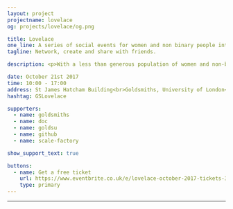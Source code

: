 ```yaml
---
layout: project
projectname: lovelace
og: projects/lovelace/og.png

title: Lovelace
one_line: A series of social events for women and non binary people interested in STEM.
tagline: Network, create and share with friends.

description: <p>With a less than generous population of women and non-binary people in computing, it can sometimes feel that there is a lack of support and diversity within the industry. This event is for individuals who would like to help build a stronger community at goldsmiths, to share, create and learn.</p><p>We would like to ensure that everyone in computing has the opportunity to have an exciting and positive experience whilst studying or researching. Use this event to make friends, learn, and get inspired. We will have talented individuals speak about their careers and experiences as educators, researchers and creators.</p>

date: October 21st 2017
time: 10:00 - 17:00
address: St James Hatcham Building<br>Goldsmiths, University of London<br>London,<br>SE14 6AD
hashtag: GSLovelace

supporters:
  - name: goldsmiths
  - name: doc
  - name: goldsu
  - name: github
  - name: scale-factory

show_support_text: true

buttons:
  - name: Get a free ticket
    url: https://www.eventbrite.co.uk/e/lovelace-october-2017-tickets-38254954599
    type: primary
---
```


<hr>
<!-- <section class="project-faq">
  <div class="container">
    <h2>FAQ</h2>
    <div class="row">
      <div class="col-md-4">
        <div class="text-block">
          <h5>What is Hebocon?</h5>
          <p>Imagine Robot Wars. Now imagine Robot Wars if no one knew what they were doing. Hebocon is a robot sumo wrestling competition for the technically ungifted. Up to 32 robots will fight on an arena and one will be crowned victorious!</p>
        </div>
        <div class="text-block">
          <h5>Do I need any skill?</h5>
          <p>Not at all, and that's what makes this fun. We'll be running a beginner-level electronics workshop and will provide all basic materials to get some motors moving back and forward.</p>
        </div>
        <div class="text-block">
          <h5>What should I bring?</h5>
          <p>If you have anything you want to incorporate into your sumo robot, please bring it along. We'll raid a charity shop for inspiration props.</p>
        </div>
      </div>
      <div class="col-md-4">
        <div class="text-block">
          <h5>Who is this event for?</h5>
          <p>This is event is aimed at everyone - students, staff and members of the wider community. You do not need to be a Goldsmiths Student or Staff member to attend.</p>
        </div>
        <div class="text-block">
          <h5>Who is running this event?</h5>
          <p>This event is run by Hacksmiths, the student-run tech society at Goldsmiths, University of London.</p>
        </div>
        <div class="text-block">
          <h5>Do I need a team?</h5>
          <p>You don’t need a team to take part; it’s perfectly acceptable to create a robot by yourself. However, during the event itself, there will be opportunities to share ideas and connect with your fellow builders to form a team. There will also be a cap at 32 robots, at which point we may add peopl to your team.</p>
        </div>
      </div>
      <div class="col-md-4">
        <div class="text-block">
          <h5>What's the deal with food?</h5>
          <p>We're not providing food or drinks at Hebocon.</p>
        </div>
        <div class="text-block">
          <h5>Is there a Code of Conduct?</h5>
          <p>Yes, and you must agree to it before attending. You can find it <a href="https://github.com/hacksmiths/code-of-conduct">here</a>.</p>
        </div>
        <div class="text-block">
          <h5>How much does this event cost?</h5>
          <p>Completely free to attendees, just like all of our events.</p>
        </div>
        <div class="text-block">
          <h5>I have another question</h5>
          <p>Please contact Harley Wright on <a href="mailto:hwrig002@gold.ac.uk">hwrig002@gold.ac.uk</a>.</p>
        </div>
      </div>
    </div>
  </div>
</section>
<hr> -->

